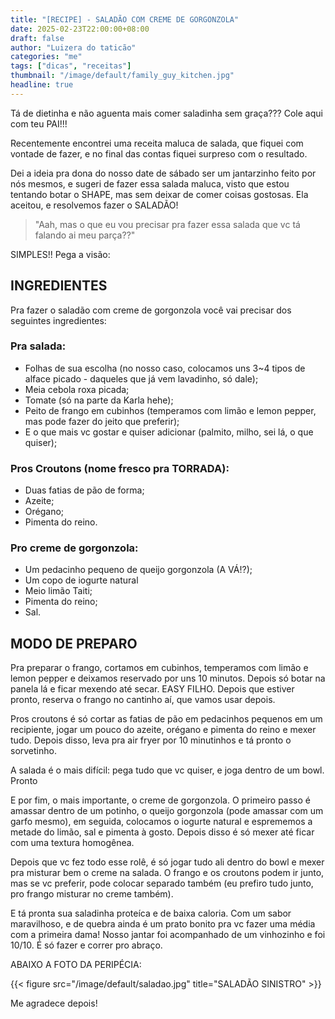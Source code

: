 ```yaml
---
title: "[RECIPE] - SALADÃO COM CREME DE GORGONZOLA"
date: 2025-02-23T22:00:00+08:00
draft: false
author: "Luizera do taticão"
categories: "me"
tags: ["dicas", "receitas"]
thumbnail: "/image/default/family_guy_kitchen.jpg"
headline: true
---
```

Tá de dietinha e não aguenta mais comer saladinha sem graça??? Cole aqui com teu PAI!!!
<!--more-->

Recentemente encontrei uma receita maluca de salada, que fiquei com vontade de fazer, e no final das contas fiquei surpreso com o resultado.


Dei a ideia pra dona do nosso date de sábado ser um jantarzinho feito por nós mesmos, e sugeri de fazer essa salada maluca, visto que estou tentando botar o SHAPE, mas sem deixar de comer coisas gostosas. Ela aceitou, e resolvemos fazer o SALADÃO!

> "Aah, mas o que eu vou precisar pra fazer essa salada que vc tá falando ai meu parça??" 

SIMPLES!! Pega a visão:

## INGREDIENTES

Pra fazer o saladão com creme de gorgonzola você vai precisar dos seguintes ingredientes:

### Pra salada:

- Folhas de sua escolha (no nosso caso, colocamos uns 3~4 tipos de alface picado - daqueles que já vem lavadinho, só dale);
- Meia cebola roxa picada;
- Tomate (só na parte da Karla hehe);
- Peito de frango em cubinhos (temperamos com limão e lemon pepper, mas pode fazer do jeito que preferir);
- E o que mais vc gostar e quiser adicionar (palmito, milho, sei lá, o que quiser);

### Pros Croutons (nome fresco pra TORRADA):
 
- Duas fatias de pão de forma;
- Azeite;
- Orégano;
- Pimenta do reino.

### Pro creme de gorgonzola:

- Um pedacinho pequeno de queijo gorgonzola (A VÁ!?);
- Um copo de iogurte natural
- Meio limão Taiti;
- Pimenta do reino;
- Sal.

## MODO DE PREPARO

Pra preparar o frango, cortamos em cubinhos, temperamos com limão e lemon pepper e deixamos reservado por uns 10 minutos. Depois só botar na panela lá e ficar mexendo até secar. EASY FILHO. Depois que estiver pronto, reserva o frango no cantinho aí, que vamos usar depois.

Pros croutons é só cortar as fatias de pão em pedacinhos pequenos em um recipiente, jogar um pouco do azeite, orégano e pimenta do reino e mexer tudo. Depois disso, leva pra air fryer por 10 minutinhos e tá pronto o sorvetinho.

A salada é o mais difícil: pega tudo que vc quiser, e joga dentro de um bowl. Pronto

E por fim, o mais importante, o creme de gorgonzola. O primeiro passo é amassar dentro de um potinho, o queijo gorgonzola (pode amassar com um garfo mesmo), em seguida, colocamos o iogurte natural e esprememos a metade do limão, sal e pimenta à gosto. Depois disso é só mexer até ficar com uma textura homogênea.

Depois que vc fez todo esse rolê, é só jogar tudo ali dentro do bowl e mexer pra misturar bem o creme na salada. O frango e os croutons podem ir junto, mas se vc preferir, pode colocar separado também (eu prefiro tudo junto, pro frango misturar no creme também).

E tá pronta sua saladinha proteíca e de baixa caloria. Com um sabor maravilhoso, e de quebra ainda é um prato bonito pra vc fazer uma média com a primeira dama! Nosso jantar foi acompanhado de um vinhozinho e foi 10/10. É só fazer e correr pro abraço.

ABAIXO A FOTO DA PERIPÉCIA:

{{< figure src="/image/default/saladao.jpg" title="SALADÃO SINISTRO" >}}

Me agradece depois!



